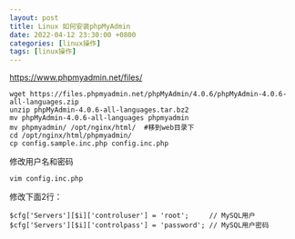 ```yaml
---
layout: post
title: Linux 如何安装phpMyAdmin
date: 2022-04-12 23:30:00 +0800
categories: [linux操作]
tags: [linux操作]
---
```


https://www.phpmyadmin.net/files/

```
wget https://files.phpmyadmin.net/phpMyAdmin/4.0.6/phpMyAdmin-4.0.6-all-languages.zip
unzip phpMyAdmin-4.0.6-all-languages.tar.bz2
mv phpMyAdmin-4.0.6-all-languages phpmyadmin
mv phpmyadmin/ /opt/nginx/html/  #移到web目录下
cd /opt/nginx/html/phpmyadmin/
cp config.sample.inc.php config.inc.php
```

修改用户名和密码

```
vim config.inc.php
```

修改下面2行：

```
$cfg['Servers'][$i]['controluser'] = 'root';     // MySQL用户
$cfg['Servers'][$i]['controlpass'] = 'password'; // MySQL用户密码
```